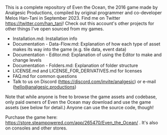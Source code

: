 This is a complete repository of Even the Ocean, the 2016 game made by Analgesic Productions, compiled by original programmer and co-developer Melos Han-Tani in September 2023. Find me on Twitter https://twitter.com/han_tani! Check out this account's other projects for other things I've open sourced from my games.

- Installation.md: Installation info
- Documentation - Data-Flow.md: Explanation of how each type of asset makes its way into the game (e.g. tile data, event data)
- Documentation - Editor.md: Explanation of using the Editor to make and change levels 
- Documentation - Folders.md: Explanation of folder structure
- LICENSE.md and LICENSE_FOR_DERIVATIVES.md for licenses
- FAQ.md for common questions
- Talk to us on Discord (https://discord.com/invite/analgesic) or e-mail (hello@analgesic.productions)

Note that while anyone is free to browse the game assets and codebase, only paid owners of Even the Ocean may download and use the game assets (see below for detail.) Anyone can use the source code, though!

Purchase the game here: https://store.steampowered.com/app/265470/Even_the_Ocean/ . It's also on consoles and other stores.

